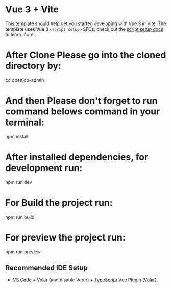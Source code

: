 # Vue 3 + Vite

This template should help get you started developing with Vue 3 in Vite. The template uses Vue 3 `<script setup>` SFCs, check out the [script setup docs](https://v3.vuejs.org/api/sfc-script-setup.html#sfc-script-setup) to learn more.

# After Clone Please go into the cloned directory by:
cd openjob-admin

# And then Please don't forget to run command belows command in your terminal:
npm install

# After installed dependencies, for development run:
npm run dev

# For Build the project run: 
npm run build

# For preview the project run: 
npm run preview

## Recommended IDE Setup

- [VS Code](https://code.visualstudio.com/) + [Volar](https://marketplace.visualstudio.com/items?itemName=Vue.volar) (and disable Vetur) + [TypeScript Vue Plugin (Volar)](https://marketplace.visualstudio.com/items?itemName=Vue.vscode-typescript-vue-plugin).
